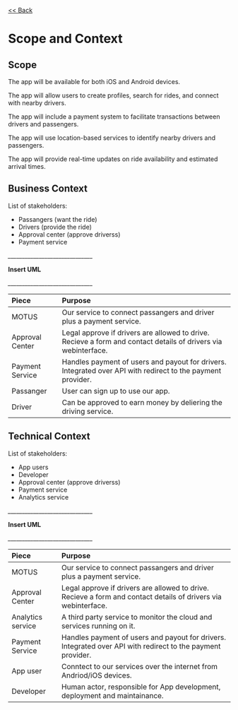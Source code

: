 [<< Back](../README.md)

# Scope and Context

## Scope 

The app will be available for both iOS and Android devices.

The app will allow users to create profiles, search for rides, and connect with nearby drivers.

The app will include a payment system to facilitate transactions between drivers and passengers.

The app will use location-based services to identify nearby drivers and passengers.

The app will provide real-time updates on ride availability and estimated arrival times.

## Business Context 

List of stakeholders: 

- Passangers (want the ride)
- Drivers (provide the ride)
- Approval center (approve driverss)
- Payment service

*______________________________*

**Insert UML**

*______________________________*

| Piece     | Purpose |
| :-------- | :------ |
| MOTUS | Our service to connect passangers and driver plus a payment service. |
| Approval Center | Legal approve if drivers are allowed to drive. Recieve a form and contact details of drivers via webinterface. |
| Payment Service | Handles payment of users and payout for drivers. Integrated over API with redirect to the payment provider. |
| Passanger | User can sign up to use our app. |
| Driver | Can be approved to earn money by deliering the driving service. | 

## Technical Context

List of stakeholders: 
- App users
- Developer
- Approval center (approve driverss)
- Payment service
- Analytics service 

*______________________________*

**Insert UML**

*______________________________*

| Piece     | Purpose |
| :-------- | :------ |
| MOTUS | Our service to connect passangers and driver plus a payment service. |
| Approval Center | Legal approve if drivers are allowed to drive. Recieve a form and contact details of drivers via webinterface. |
| Analytics service| A third party service to monitor the cloud and services running on it. |
| Payment Service | Handles payment of users and payout for drivers. Integrated over API with redirect to the payment provider. |
| App user| Conntect to our services over the internet from Andriod/iOS devices. |
| Developer | Human actor, responsible for App development, deployment and maintainance. |